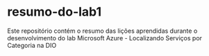 # resumo-do-lab1
Este repositório contém o resumo das lições aprendidas durante o desenvolvimento do lab Microsoft Azure - Localizando Serviços por Categoria na DIO
